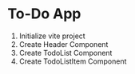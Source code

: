 # To-Do App

1. Initialize vite project
2. Create Header Component
3. Create TodoList Component
4. Create TodoListItem Component
